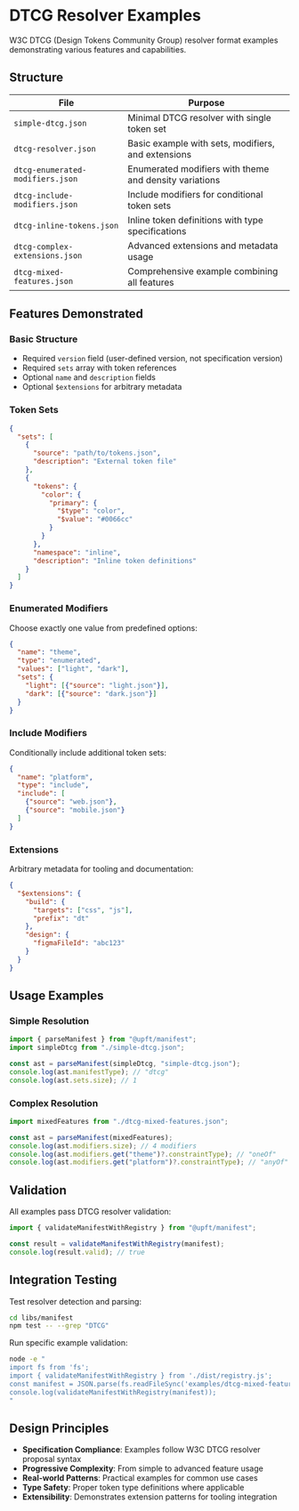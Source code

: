 # DTCG Resolver Examples

W3C DTCG (Design Tokens Community Group) resolver format examples demonstrating various features and capabilities.

## Structure

| File | Purpose |
|------|---------|
| `simple-dtcg.json` | Minimal DTCG resolver with single token set |
| `dtcg-resolver.json` | Basic example with sets, modifiers, and extensions |
| `dtcg-enumerated-modifiers.json` | Enumerated modifiers with theme and density variations |
| `dtcg-include-modifiers.json` | Include modifiers for conditional token sets |
| `dtcg-inline-tokens.json` | Inline token definitions with type specifications |
| `dtcg-complex-extensions.json` | Advanced extensions and metadata usage |
| `dtcg-mixed-features.json` | Comprehensive example combining all features |

## Features Demonstrated

### Basic Structure
- Required `version` field (user-defined version, not specification version)
- Required `sets` array with token references
- Optional `name` and `description` fields
- Optional `$extensions` for arbitrary metadata

### Token Sets
```json
{
  "sets": [
    {
      "source": "path/to/tokens.json",
      "description": "External token file"
    },
    {
      "tokens": {
        "color": {
          "primary": {
            "$type": "color",
            "$value": "#0066cc"
          }
        }
      },
      "namespace": "inline",
      "description": "Inline token definitions"
    }
  ]
}
```

### Enumerated Modifiers
Choose exactly one value from predefined options:
```json
{
  "name": "theme",
  "type": "enumerated",
  "values": ["light", "dark"],
  "sets": {
    "light": [{"source": "light.json"}],
    "dark": [{"source": "dark.json"}]
  }
}
```

### Include Modifiers  
Conditionally include additional token sets:
```json
{
  "name": "platform",
  "type": "include",
  "include": [
    {"source": "web.json"},
    {"source": "mobile.json"}
  ]
}
```

### Extensions
Arbitrary metadata for tooling and documentation:
```json
{
  "$extensions": {
    "build": {
      "targets": ["css", "js"],
      "prefix": "dt"
    },
    "design": {
      "figmaFileId": "abc123"
    }
  }
}
```

## Usage Examples

### Simple Resolution
```typescript
import { parseManifest } from "@upft/manifest";
import simpleDtcg from "./simple-dtcg.json";

const ast = parseManifest(simpleDtcg, "simple-dtcg.json");
console.log(ast.manifestType); // "dtcg"
console.log(ast.sets.size); // 1
```

### Complex Resolution
```typescript
import mixedFeatures from "./dtcg-mixed-features.json";

const ast = parseManifest(mixedFeatures);
console.log(ast.modifiers.size); // 4 modifiers
console.log(ast.modifiers.get("theme")?.constraintType); // "oneOf"  
console.log(ast.modifiers.get("platform")?.constraintType); // "anyOf"
```

## Validation

All examples pass DTCG resolver validation:
```typescript
import { validateManifestWithRegistry } from "@upft/manifest";

const result = validateManifestWithRegistry(manifest);
console.log(result.valid); // true
```

## Integration Testing

Test resolver detection and parsing:
```bash
cd libs/manifest
npm test -- --grep "DTCG"
```

Run specific example validation:
```bash
node -e "
import fs from 'fs';
import { validateManifestWithRegistry } from './dist/registry.js';
const manifest = JSON.parse(fs.readFileSync('examples/dtcg-mixed-features.json'));
console.log(validateManifestWithRegistry(manifest));
"
```

## Design Principles

- **Specification Compliance**: Examples follow W3C DTCG resolver proposal syntax
- **Progressive Complexity**: From simple to advanced feature usage
- **Real-world Patterns**: Practical examples for common use cases
- **Type Safety**: Proper token type definitions where applicable
- **Extensibility**: Demonstrates extension patterns for tooling integration